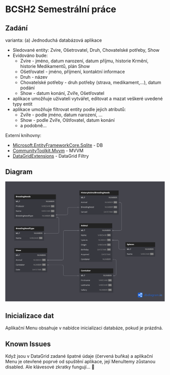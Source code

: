# BCSH2 Semestrální práce

## Zadání
varianta: (a) Jednoduchá databázová aplikace
* Sledované entity: Zvire, Ošetrovatel, Druh, Chovatelské potřeby, Show
* Evidováno bude:
  * Zvire - jméno, datum narození, datum příjmu, historie Krmění, historie Medikamentů, plán Show
  * Ošetřovatel - jméno, příjmení, kontaktní informace 
  * Druh - název
  * Chovatelské potřeby - druh potřeby (strava, medikament,...), datum podání
  * Show - datum konání, Zvíře, Ošetřovatel
* aplikace umožňuje uživateli vytvářet, editovat a mazat veškeré uvedené typy entit
* aplikace umožňuje filtrovat entity podle jejich atributů: 
  * Zvíře - podle jméno, datum narození, ...
  * Show - podle Zvíře, Oštřovatel, datum konání
  * a podobně...

Externí knihovny: 
* [Microsoft.EntityFrameworkCore.Sqlite](https://www.nuget.org/packages/Microsoft.EntityFrameworkCore.Sqlite/7.0.12?_src=template) - DB
* [CommunityToolkit.Mvvm](https://www.nuget.org/packages/CommunityToolkit.Mvvm/8.2.2?_src=template) - MVVM
* [DataGridExtensions](https://www.nuget.org/packages/DataGridExtensions/2.6.0?_src=template) - DataGrid Filtry

## Diagram
![DB Diagram](DbDiagram.png)

## Inicializace dat
Aplikační Menu obsahuje v nabídce inicializaci databáze, pokud je prázdná.

## Known Issues
Když jsou v DataGrid zadané špatné údaje (červená buňka) a aplikační Menu je otevřené poprvé od spuštění aplikace, její MenuItemy zůstanou disabled. Ale klávesové zkratky fungují... 🌈